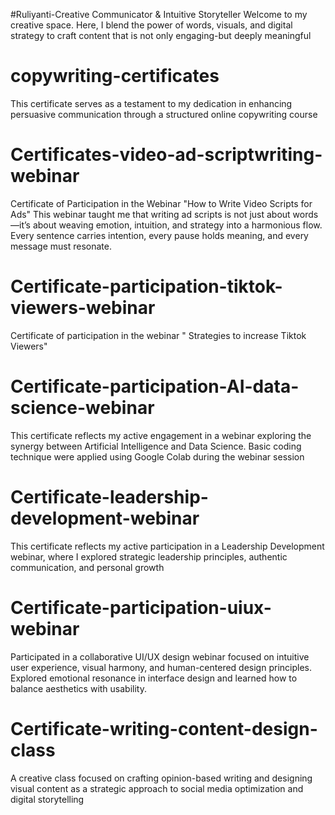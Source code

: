 #Ruliyanti-Creative Communicator & Intuitive Storyteller
Welcome to my creative space. Here, I blend the power of words, visuals, and digital strategy to craft content that is not only engaging-but deeply meaningful
# copywriting-certificates
This certificate serves as a testament to my dedication in enhancing persuasive communication through a structured online copywriting course
# Certificates-video-ad-scriptwriting-webinar
Certificate of Participation in the Webinar "How to Write Video Scripts for Ads" This webinar taught me that writing ad scripts is not just about words—it’s about weaving emotion, intuition, and strategy into a harmonious flow.  
Every sentence carries intention, every pause holds meaning, and every message must resonate.
# Certificate-participation-tiktok-viewers-webinar
Certificate of participation in the webinar " Strategies to increase Tiktok Viewers" 
# Certificate-participation-AI-data-science-webinar
This certificate reflects my active engagement in a webinar exploring the synergy between Artificial Intelligence and Data Science. Basic coding technique were applied using Google Colab during the webinar session
# Certificate-leadership-development-webinar
This certificate reflects my active participation in a Leadership Development webinar, where I explored strategic leadership principles, authentic communication, and personal growth
# Certificate-participation-uiux-webinar
Participated in a collaborative UI/UX design webinar focused on intuitive user experience, visual harmony, and human-centered design principles.  
Explored emotional resonance in interface design and learned how to balance aesthetics with usability.
# Certificate-writing-content-design-class
A creative class focused on crafting opinion-based writing and designing visual content as a strategic approach to social media optimization and digital storytelling
